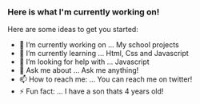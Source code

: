 ### Here is what I'm currently working on!



Here are some ideas to get you started:

- 🔭 I’m currently working on ... My school projects
- 🌱 I’m currently learning ... Html, Css and Javascript
- 🤔 I’m looking for help with ... Javascript
- 💬 Ask me about ... Ask me anything!
- 📫 How to reach me: ... You can reach me on twitter!
- ⚡ Fun fact: ... I have a son thats 4 years old!

